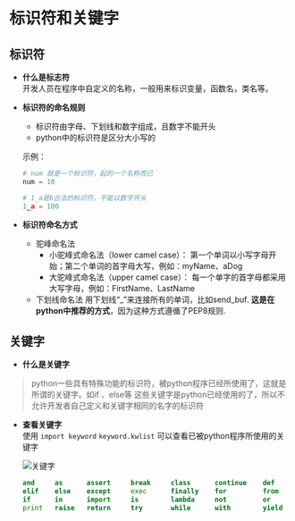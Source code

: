 # 标识符和关键字
## 标识符
* **什么是标志符**   
开发人员在程序中自定义的名称，一般用来标识变量，函数名，类名等。

* **标识符的命名规则**
	* 标识符由字母、下划线和数字组成，且数字不能开头  
	* python中的标识符是区分大小写的                     
	
	示例：    
	
	```python
	# num 就是一个标识符，起的一个名称而已
	num = 10
	
	# 1_a是b合法的标识符，不能以数字开头
	1_a = 100
	```                      

* **标识符命名方式**
	* 驼峰命名法
		* 小驼峰式命名法（lower camel case）： 第一个单词以小写字母开始；第二个单词的首字母大写，例如：myName、aDog 
		* 大驼峰式命名法（upper camel case）： 每一个单字的首字母都采用大写字母，例如：FirstName、LastName
	* 下划线命名法
	  用下划线“_”来连接所有的单词，比如send_buf. **这是在python中推荐的方式**，因为这种方式遵循了PEP8规则.


## 关键字
* **什么是关键字**
> python一些具有特殊功能的标识符，被python程序已经所使用了，这就是所谓的关键字。如if 、else等
> 这些关键字是python已经使用的了，所以不允许开发者自己定义和关键字相同的名字的标识符



* **查看关键字**                       
使用 `import keyword`  `keyword.kwlist` 可以查看已被python程序所使用的关键字      
        
   ![关键字](/images/keyword.png)

	```python
	and     as      assert     break     class      continue    def     del
	elif    else    except     exec      finally    for         from    global
	if      in      import     is        lambda     not         or      pass
	print   raise   return     try       while      with        yield          
	```
 

